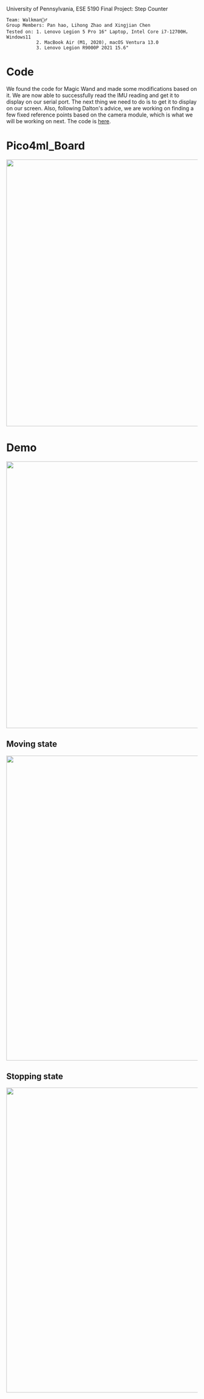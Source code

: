 University of Pennsylvania, ESE 5190 Final Project: Step Counter

    Team: Walkman🚶‍♂️
    Group Members: Pan hao, Lihong Zhao and Xingjian Chen
    Tested on: 1. Lenovo Legion 5 Pro 16" Laptop, Intel Core i7-12700H， Windows11 
               2. MacBook Air (M1, 2020), macOS Ventura 13.0
               3. Lenovo Legion R9000P 2021 15.6"
               
# Code

We found the code for Magic Wand and made some modifications based on it. We are now able to successfully read the IMU reading and get it to display on our serial port. The next thing we need to do is to get it to display on our screen.
Also, following Dalton's advice, we are working on finding a few fixed reference points based on the camera module, which is what we will be working on next. The code is [here](https://github.com/ryanhpan/ESE5190-Final-Project/tree/main/code/in-progress).

# Pico4ml_Board

<div align=center>
<img src="https://github.com/ryanhpan/ESE5190-Final-Project/blob/main/media/materials/arducam-pico4ml-tinyml-dev-kit.webp" width="700">  
</div>

# Demo

<div align=center>
<img src="https://github.com/ryanhpan/ESE5190-Final-Project/blob/main/diagram/moving%20counter%20demo.gif" width="700">  
</div>

## Moving state

<div align=center>
<img src="https://github.com/ryanhpan/ESE5190-Final-Project/blob/main/diagram/moving%20state.png" width="800">  
</div>

## Stopping state

<div align=center>
<img src="https://github.com/ryanhpan/ESE5190-Final-Project/blob/main/diagram/stopping%20state.png" width="800">  
</div>
